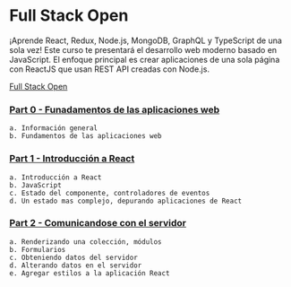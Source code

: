 # Full Stack Open
¡Aprende React, Redux, Node.js, MongoDB, GraphQL y TypeScript de una sola vez! Este curso te presentará el desarrollo web moderno basado en JavaScript. El enfoque principal es crear aplicaciones de una sola página con ReactJS que usan REST API creadas con Node.js.

[Full Stack Open](http://www.fullstackopen.com/es)

### [Part 0 - Funadamentos de las aplicaciones web](https://fullstackopen.com/es/part0)

    a. Información general
    b. Fundamentos de las aplicaciones web

### [Part 1 - Introducción a React](https://fullstackopen.com/es/part1)

    a. Introducción a React
    b. JavaScript
    c. Estado del componente, controladores de eventos
    d. Un estado mas complejo, depurando aplicaciones de React

### [Part 2 - Comunicandose con el servidor](https://fullstackopen.com/es/part2)

    a. Renderizando una colección, módulos
    b. Formularios
    c. Obteniendo datos del servidor
    d. Alterando datos en el servidor
    e. Agregar estilos a la aplicación React